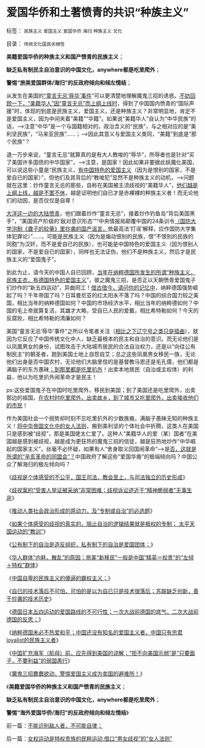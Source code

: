 # 爱国华侨和土著愤青的共识“种族主义”

标签： `民族主义` `爱国主义` `爱国华侨` `海归` `种族主义` `文化` 

目录： `传统文化国民劣根性`

**美籍爱国华侨的种族主义和国产愤青的民族主义**；

**缺乏私有制民主自治意识的中国文化，anywhere都是吃里爬外**；

**警惕“旅美爱国群体/海归”的反政府倾向和倾左情结**；



从发生在美国的[“童言无忌‘辱华’事件](../../../2013/12/7/“童言辱华”乃无稽之谈，“爱国华侨”极左民粹化显见为实.md)”可以更清楚地理解魔鬼三招的诱惑。[不妨回顾一下，“美籍华人”因“童言无忌”而上纲上线时](../../../2013/11/13/为童言无忌道歉鸟，美国人就以为没事啦吗？.md)，得到了中国国内愤青的“国际声援”时，体现的到底是民族主义，爱国主义，还是种族主义？非常明显地，肯定不是爱国主义，因为中间夹着“美籍”“华籍”。如果说“美籍华人”自认为“中华民族”的话，——>注意“中华”是一个与国籍相对的，政治含义的“民族”，与之相对应的是“美利坚民族”，“马来亚民族”……；——>因此其意义与爱国主义类同，“美籍”到底是“那个民族”？

退一万步来说，“童言无忌”就算真的是有大人教唆的“辱华”，所辱者也是针对“买了美国许多国债的中华国家”，——>注意，是国家！因此如果非要据此妖魔化美国，可以说这些小童是“民族主义，[有中国特色的爱国主义](../../../2011/2/7/君权神授的爱国和国民社会的公德.md)（因为是恨别的国家，不是爱自已的国家）”，但他们及其背后的“教唆犯”显然不是种族主义的动机，——>问题就在这里：炒作童言无忌的那些，自称在美国被主流歧视的“美籍华人”，[他们越是上纲上线，越是不罢不休](../../../2013/12/7/“童言辱华”乃无稽之谈，“爱国华侨”极左民粹化显见为实.md)，越是证明他们自已才是赤裸裸的种族主义者！而无论他们的动因，是否仅仅是自卑！

[大洋这一边的大陆愤青](../../../2013/12/9/中国自卑的民族主义的傻逼的霸权主义.md)，他们跟着炒作“童言无忌”，接着炒作钓鱼岛“背后美国黑手”，“美国资产阶级的‘敌对意识形态’”“中央情报局颠覆中国的24条训令[（国防大学泡制《聋子的较量》里抄袭的国产谣言，](../../../2013/8/29/国防大学政治军官们的公共信仰，本应在公众场合保持沉默.md)依最高法‘打谣’解释，应作国防大学集体犯罪论）”……，可能是民族主义（因为是煽动恨别的民族，恨“不恨别的民族的同胞”为汉奸，而不是爱自已的民族），也可能是中国特色的爱国主义（因为恨别人的国家，不是爱自已的国家），同样也无法证伪，他们不是种族主义，然后才是民族主义的“爱国鬼子”。

到此为止，请今天的中国人自已回顾，[当年在纳粹德国所发生的所谓“种族主义，民族主衣，有德国特色的爱国主义](../../../2011/9/4/纳粹“科学的种族主义标准”用于斟别难民，和集中营的等级.md)”，彼之魔鬼三招，是否正以天朝愤青爱国鬼子们炒作的“新五四运动”，异曲同工！[借古借今，请问你的记忆中](../../../2010/7/10/警惕“崇拜德国”的民族主义分子；所谓“德国意志”.md)，纳粹德国强势崛起了吗？千年帝国了吗？日耳曼尼亚的红太阳永不落了吗？中国的综合国力较之美国，相比当年的纳粹德国如何？中国的市场经济水平，相比当年的纳粹德如何？中国的毛上帝就算复活，其雄才大略，受自已人民的爱戴，相比希特勒如何？今天的反腐败，相比希特勒的清廉如何？

美国“童言无忌‘辱华’事件”之所以令笔者关注（[相比之下辽宁号之类只是插曲](../../../2013/12/22/中国扩充海军（航母）前，建议先得到美国的谅解；.md)），就因为它反应了中国传统文化中人，缺乏最根本的民主和自治的意识。而无论他们是以凤凰男女的身份，试图攻击于大陆城市居民的合法自治权力，还是以“向往公有制民主”的朝圣者，跑到美国土地上自怨自艾；总之这些凤凰男女移民一族，无论他们出身是否中国农村，无论他们大脑里信的是基督教马恩还是毛孔儒，他们都是满脑子的东方愚昧[；到那里都是吃里扒外](../../../2009/9/4/排外是城乡夹心层自已的选择.md)！出卖本地居民（自治或主权体）的利益，他以为吃里扒外闹革命才是民主！

ps:这些爱国鬼子在中国时吃里爬外，移民到美国；到了美国还是吃里爬外，出卖那边的祖国，[在农村时吃里爬外，出卖故乡，到了城市又吃里爬外，出卖接收他们的市民](../../../2009/9/2/农区移民精英，离开大地母亲的安泰巨人.md)！

作为美国社会一个弱势却时刻不忘吃里扒外的少数族裔，满脑子愚昧无知的种族主义！[将中华帝国文化中的女人法则](../../../2013/11/14/“童言无忌辱华事件”中怪异的“民族主义，爱国主义”.md)，搬到美利坚的个体社会中折腾，这类人在美国只是感到被“歧视”，那是美国佬太仁爱了。这种人“美籍华人的爱（某）国者”在美国越是感到被歧视，越是成为更狂热的魔鬼三招的信徒，越是狂热地炒作“中华崛起的国家主义”，丝毫不必怀疑，如果有人“舍身取义回国闹革命”——>是[否，这就是所谓的“辛亥革命的同盟会”？](../../../2012/2/11/言论管制对极端分子无效，文人普遍性严重左倾.md)中国政府了解这些“爱国华裔”的极端倾向吗？中国公众了解海归的极左倾向吗？



《[歧视是个体感受的不公平，国王司法，教会至上，与司法独立的历史形成](../../../2013/11/22/基督教文化中的歧视，及国王司法，教会至上，与司法独立的历史形成.md)》

《[歧视案的“受害人举证被采纳”非常困难；歧视诉讼迹近于“精神脆弱者”无事生非](../../../2013/11/25/歧视案的“受害人举证被采纳”非常困难.md)》

《[推动人类社会政治形成的原动力，及“专制或自治”的必选题](../../../2013/11/29/推动人类社会政治形成的原动力，专制和民主的必选题.md)》

《[如果个体感受的歧视的真实的，阻止自治的逻辑结果就是极权的专制；
太平天国运动的“教训”](../../../2013/12/1/专制文化阻止自治，制止集会结社会的“维稳”经验，及太平天国.md)》

《[公有制下的自治是造反组织，私有制下的自治是爱国团体；](../../../2013/12/3/公有制下的自治是造反组织，私有制下的自治是爱国团体.md)》

《[华人群体“内耗，散乱”的原因；旅美“新移民”一般是中国“精英＝权贵”的“左倾＋特权”群体](../../../2013/12/7/“童言辱华”乃无稽之谈，“爱国华侨”极左民粹化显见为实.md)》

《[中国自卑的民族主义的傻逼的霸权主义；](../../../2013/12/9/中国自卑的民族主义的傻逼的霸权主义.md)》

《[自已的技术落后不可怕，可怕的是以为自已只是技术很落后；苏联缺乏创新，善于抄袭的技术历史](../../../2013/12/12/技术落后不可怕，社会主义没有技术创新的能力.md)》

《[德国日本五四运动的爱国路线的不可行性；一次大战前德国的底气，二次大战前德国的反思；](../../../2013/12/17/一次大战前德国的底气，二次大战前德国的反思；.md)》

《[纳粹德国未必不热爱和平；中国还没有知名的爱国主义者，中国只有忠君loyalist的民族主义者](../../../2013/12/20/日本“弃岛手筋，外交整形”，中国根本不是日本对手.md)》

《[中国扩充海军（航母）前，应先得到美国的谅解；“拒不向美国示弱”是“只要面子，不要利益”的弱国愚行](../../../2013/12/22/中国扩充海军（航母）前，建议先得到美国的谅解；.md)》

《[魔鬼三招蠢蠢欲动，警惕爱国主义成为卖国的避难所！](../../../2013/12/26/魔鬼三招蠢蠢欲动，警惕爱国主义再成流氓的避难所！.md)》

《**美籍爱国华侨的种族主义和国产愤青的民族主义**；

**缺乏私有制民主自治意识的中国文化，anywhere都是吃里爬外**；

**警惕“海外爱国华侨/海归”的反政府倾向和倾左情结**》



前一篇：[不能识别敌人者，不可能自律；](../../../2013/12/28/不能识别敌人者，不可能自律；.md)

后一篇：[女权运动是特权贵族的民粹运动,借口“男女歧视”的“女人法则”](../../../2013/12/29/女权运动是特权贵族的民粹运动,借口“男女歧视”的“女人法则”.md)